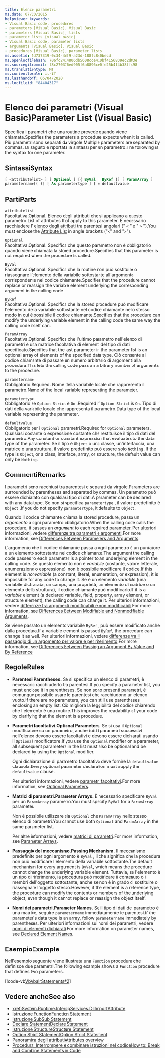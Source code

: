 ```yaml
---
title: Elenco parametri
ms.date: 07/20/2015
helpviewer_keywords:
- Visual Basic code, procedures
- parameters [Visual Basic], Visual Basic
- parameters [Visual Basic], lists
- parameter lists [Visual Basic]
- Visual Basic code, parameter lists
- arguments [Visual Basic], Visual Basic
- procedures [Visual Basic], parameter lists
ms.assetid: 5d737319-0c34-4df9-a23d-188fc840becd
ms.openlocfilehash: 706fc2414806db5608cce410bf4156839ec2d83e
ms.sourcegitcommit: f8c270376ed905f6a8896ce0fe25b4f4b38ff498
ms.translationtype: MT
ms.contentlocale: it-IT
ms.lasthandoff: 06/04/2020
ms.locfileid: "84404317"
---
```

# <a name="parameter-list-visual-basic"></a><span data-ttu-id="065c8-102">Elenco dei parametri (Visual Basic)</span><span class="sxs-lookup"><span data-stu-id="065c8-102">Parameter List (Visual Basic)</span></span>

<span data-ttu-id="065c8-103">Specifica i parametri che una routine prevede quando viene chiamata.</span><span class="sxs-lookup"><span data-stu-id="065c8-103">Specifies the parameters a procedure expects when it is called.</span></span> <span data-ttu-id="065c8-104">Più parametri sono separati da virgole.</span><span class="sxs-lookup"><span data-stu-id="065c8-104">Multiple parameters are separated by commas.</span></span> <span data-ttu-id="065c8-105">Di seguito è riportata la sintassi per un parametro.</span><span class="sxs-lookup"><span data-stu-id="065c8-105">The following is the syntax for one parameter.</span></span>

## <a name="syntax"></a><span data-ttu-id="065c8-106">Sintassi</span><span class="sxs-lookup"><span data-stu-id="065c8-106">Syntax</span></span>

```vb
[ <attributelist> ] [ Optional ] [{ ByVal | ByRef }] [ ParamArray ]
parametername[( )] [ As parametertype ] [ = defaultvalue ]
```

## <a name="parts"></a><span data-ttu-id="065c8-107">Parti</span><span class="sxs-lookup"><span data-stu-id="065c8-107">Parts</span></span>

`attributelist`  
<span data-ttu-id="065c8-108">Facoltativa.</span><span class="sxs-lookup"><span data-stu-id="065c8-108">Optional.</span></span> <span data-ttu-id="065c8-109">Elenco degli attributi che si applicano a questo parametro.</span><span class="sxs-lookup"><span data-stu-id="065c8-109">List of attributes that apply to this parameter.</span></span> <span data-ttu-id="065c8-110">È necessario racchiudere l' [elenco degli attributi](attribute-list.md) tra parentesi angolari (" `<` " e " `>` ").</span><span class="sxs-lookup"><span data-stu-id="065c8-110">You must enclose the [Attribute List](attribute-list.md) in angle brackets ("`<`" and "`>`").</span></span>

`Optional`  
<span data-ttu-id="065c8-111">Facoltativa.</span><span class="sxs-lookup"><span data-stu-id="065c8-111">Optional.</span></span> <span data-ttu-id="065c8-112">Specifica che questo parametro non è obbligatorio quando viene chiamata la stored procedure.</span><span class="sxs-lookup"><span data-stu-id="065c8-112">Specifies that this parameter is not required when the procedure is called.</span></span>

`ByVal`  
<span data-ttu-id="065c8-113">Facoltativa.</span><span class="sxs-lookup"><span data-stu-id="065c8-113">Optional.</span></span> <span data-ttu-id="065c8-114">Specifica che la routine non può sostituire o riassegnare l'elemento della variabile sottostante all'argomento corrispondente nel codice chiamante.</span><span class="sxs-lookup"><span data-stu-id="065c8-114">Specifies that the procedure cannot replace or reassign the variable element underlying the corresponding argument in the calling code.</span></span>

`ByRef`  
<span data-ttu-id="065c8-115">Facoltativa.</span><span class="sxs-lookup"><span data-stu-id="065c8-115">Optional.</span></span> <span data-ttu-id="065c8-116">Specifica che la stored procedure può modificare l'elemento della variabile sottostante nel codice chiamante nello stesso modo in cui è possibile il codice chiamante.</span><span class="sxs-lookup"><span data-stu-id="065c8-116">Specifies that the procedure can modify the underlying variable element in the calling code the same way the calling code itself can.</span></span>

`ParamArray`  
<span data-ttu-id="065c8-117">Facoltativa.</span><span class="sxs-lookup"><span data-stu-id="065c8-117">Optional.</span></span> <span data-ttu-id="065c8-118">Specifica che l'ultimo parametro nell'elenco di parametri è una matrice facoltativa di elementi del tipo di dati specificato.</span><span class="sxs-lookup"><span data-stu-id="065c8-118">Specifies that the last parameter in the parameter list is an optional array of elements of the specified data type.</span></span> <span data-ttu-id="065c8-119">Ciò consente al codice chiamante di passare un numero arbitrario di argomenti alla procedura.</span><span class="sxs-lookup"><span data-stu-id="065c8-119">This lets the calling code pass an arbitrary number of arguments to the procedure.</span></span>

`parametername`  
<span data-ttu-id="065c8-120">Obbligatorio.</span><span class="sxs-lookup"><span data-stu-id="065c8-120">Required.</span></span> <span data-ttu-id="065c8-121">Nome della variabile locale che rappresenta il parametro.</span><span class="sxs-lookup"><span data-stu-id="065c8-121">Name of the local variable representing the parameter.</span></span>

`parametertype`  
<span data-ttu-id="065c8-122">Obbligatorio se `Option Strict` è `On` .</span><span class="sxs-lookup"><span data-stu-id="065c8-122">Required if `Option Strict` is `On`.</span></span> <span data-ttu-id="065c8-123">Tipo di dati della variabile locale che rappresenta il parametro.</span><span class="sxs-lookup"><span data-stu-id="065c8-123">Data type of the local variable representing the parameter.</span></span>

`defaultvalue`  
<span data-ttu-id="065c8-124">Obbligatorio per i `Optional` parametri.</span><span class="sxs-lookup"><span data-stu-id="065c8-124">Required for `Optional` parameters.</span></span> <span data-ttu-id="065c8-125">Qualsiasi costante o espressione costante che restituisce il tipo di dati del parametro.</span><span class="sxs-lookup"><span data-stu-id="065c8-125">Any constant or constant expression that evaluates to the data type of the parameter.</span></span> <span data-ttu-id="065c8-126">Se il tipo è `Object` o una classe, un'interfaccia, una matrice o una struttura, il valore predefinito può essere solo `Nothing` .</span><span class="sxs-lookup"><span data-stu-id="065c8-126">If the type is `Object`, or a class, interface, array, or structure, the default value can only be `Nothing`.</span></span>

## <a name="remarks"></a><span data-ttu-id="065c8-127">Commenti</span><span class="sxs-lookup"><span data-stu-id="065c8-127">Remarks</span></span>

<span data-ttu-id="065c8-128">I parametri sono racchiusi tra parentesi e separati da virgole.</span><span class="sxs-lookup"><span data-stu-id="065c8-128">Parameters are surrounded by parentheses and separated by commas.</span></span> <span data-ttu-id="065c8-129">Un parametro può essere dichiarato con qualsiasi tipo di dati.</span><span class="sxs-lookup"><span data-stu-id="065c8-129">A parameter can be declared with any data type.</span></span> <span data-ttu-id="065c8-130">Se non si specifica `parametertype` , il valore predefinito è `Object` .</span><span class="sxs-lookup"><span data-stu-id="065c8-130">If you do not specify `parametertype`, it defaults to `Object`.</span></span>

<span data-ttu-id="065c8-131">Quando il codice chiamante chiama la stored procedure, passa un *argomento* a ogni parametro obbligatorio.</span><span class="sxs-lookup"><span data-stu-id="065c8-131">When the calling code calls the procedure, it passes an *argument* to each required parameter.</span></span> <span data-ttu-id="065c8-132">Per ulteriori informazioni, vedere [differenze tra parametri e argomenti](../../programming-guide/language-features/procedures/differences-between-parameters-and-arguments.md).</span><span class="sxs-lookup"><span data-stu-id="065c8-132">For more information, see [Differences Between Parameters and Arguments](../../programming-guide/language-features/procedures/differences-between-parameters-and-arguments.md).</span></span>

<span data-ttu-id="065c8-133">L'argomento che il codice chiamante passa a ogni parametro è un puntatore a un elemento sottostante nel codice chiamante.</span><span class="sxs-lookup"><span data-stu-id="065c8-133">The argument the calling code passes to each parameter is a pointer to an underlying element in the calling code.</span></span> <span data-ttu-id="065c8-134">Se questo elemento non è *variabile* (costante, valore letterale, enumerazione o espressione), non è possibile modificare il codice.</span><span class="sxs-lookup"><span data-stu-id="065c8-134">If this element is *nonvariable* (a constant, literal, enumeration, or expression), it is impossible for any code to change it.</span></span> <span data-ttu-id="065c8-135">Se è un elemento *variabile* (una variabile dichiarata, un campo, una proprietà, un elemento di matrice o un elemento della struttura), il codice chiamante può modificarlo.</span><span class="sxs-lookup"><span data-stu-id="065c8-135">If it is a *variable* element (a declared variable, field, property, array element, or structure element), the calling code can change it.</span></span> <span data-ttu-id="065c8-136">Per ulteriori informazioni, vedere [differenze tra argomenti modificabili e non modificabili](../../programming-guide/language-features/procedures/differences-between-modifiable-and-nonmodifiable-arguments.md).</span><span class="sxs-lookup"><span data-stu-id="065c8-136">For more information, see [Differences Between Modifiable and Nonmodifiable Arguments](../../programming-guide/language-features/procedures/differences-between-modifiable-and-nonmodifiable-arguments.md).</span></span>

<span data-ttu-id="065c8-137">Se viene passato un elemento variabile `ByRef` , può essere modificato anche dalla procedura.</span><span class="sxs-lookup"><span data-stu-id="065c8-137">If a variable element is passed `ByRef`, the procedure can change it as well.</span></span> <span data-ttu-id="065c8-138">Per ulteriori informazioni, vedere [differenze tra il passaggio di un argomento per valore e per riferimento](../../programming-guide/language-features/procedures/differences-between-passing-an-argument-by-value-and-by-reference.md).</span><span class="sxs-lookup"><span data-stu-id="065c8-138">For more information, see [Differences Between Passing an Argument By Value and By Reference](../../programming-guide/language-features/procedures/differences-between-passing-an-argument-by-value-and-by-reference.md).</span></span>

## <a name="rules"></a><span data-ttu-id="065c8-139">Regole</span><span class="sxs-lookup"><span data-stu-id="065c8-139">Rules</span></span>

- <span data-ttu-id="065c8-140">**Parentesi.**</span><span class="sxs-lookup"><span data-stu-id="065c8-140">**Parentheses.**</span></span> <span data-ttu-id="065c8-141">Se si specifica un elenco di parametri, è necessario racchiuderlo tra parentesi.</span><span class="sxs-lookup"><span data-stu-id="065c8-141">If you specify a parameter list, you must enclose it in parentheses.</span></span> <span data-ttu-id="065c8-142">Se non sono presenti parametri, è comunque possibile usare le parentesi che racchiudono un elenco vuoto.</span><span class="sxs-lookup"><span data-stu-id="065c8-142">If there are no parameters, you can still use parentheses enclosing an empty list.</span></span> <span data-ttu-id="065c8-143">Ciò migliora la leggibilità del codice chiarendo che l'elemento è una routine.</span><span class="sxs-lookup"><span data-stu-id="065c8-143">This improves the readability of your code by clarifying that the element is a procedure.</span></span>

- <span data-ttu-id="065c8-144">**Parametri facoltativi.**</span><span class="sxs-lookup"><span data-stu-id="065c8-144">**Optional Parameters.**</span></span> <span data-ttu-id="065c8-145">Se si usa il `Optional` modificatore su un parametro, anche tutti i parametri successivi nell'elenco devono essere facoltativi e devono essere dichiarati usando il `Optional` modificatore.</span><span class="sxs-lookup"><span data-stu-id="065c8-145">If you use the `Optional` modifier on a parameter, all subsequent parameters in the list must also be optional and be declared by using the `Optional` modifier.</span></span>

     <span data-ttu-id="065c8-146">Ogni dichiarazione di parametro facoltativa deve fornire la `defaultvalue` clausola.</span><span class="sxs-lookup"><span data-stu-id="065c8-146">Every optional parameter declaration must supply the `defaultvalue` clause.</span></span>

     <span data-ttu-id="065c8-147">Per ulteriori informazioni, vedere [parametri facoltativi](../../programming-guide/language-features/procedures/optional-parameters.md).</span><span class="sxs-lookup"><span data-stu-id="065c8-147">For more information, see [Optional Parameters](../../programming-guide/language-features/procedures/optional-parameters.md).</span></span>

- <span data-ttu-id="065c8-148">**Matrici di parametri.**</span><span class="sxs-lookup"><span data-stu-id="065c8-148">**Parameter Arrays.**</span></span> <span data-ttu-id="065c8-149">È necessario specificare `ByVal` per un `ParamArray` parametro.</span><span class="sxs-lookup"><span data-stu-id="065c8-149">You must specify `ByVal` for a `ParamArray` parameter.</span></span>

     <span data-ttu-id="065c8-150">Non è possibile utilizzare sia `Optional` che `ParamArray` nello stesso elenco di parametri.</span><span class="sxs-lookup"><span data-stu-id="065c8-150">You cannot use both `Optional` and `ParamArray` in the same parameter list.</span></span>

     <span data-ttu-id="065c8-151">Per altre informazioni, vedere [matrici di parametri](../../programming-guide/language-features/procedures/parameter-arrays.md).</span><span class="sxs-lookup"><span data-stu-id="065c8-151">For more information, see [Parameter Arrays](../../programming-guide/language-features/procedures/parameter-arrays.md).</span></span>

- <span data-ttu-id="065c8-152">**Passaggio del meccanismo.**</span><span class="sxs-lookup"><span data-stu-id="065c8-152">**Passing Mechanism.**</span></span> <span data-ttu-id="065c8-153">Il meccanismo predefinito per ogni argomento è `ByVal` , il che significa che la procedura non può modificare l'elemento della variabile sottostante.</span><span class="sxs-lookup"><span data-stu-id="065c8-153">The default mechanism for every argument is `ByVal`, which means the procedure cannot change the underlying variable element.</span></span> <span data-ttu-id="065c8-154">Tuttavia, se l'elemento è un tipo di riferimento, la procedura può modificare il contenuto o i membri dell'oggetto sottostante, anche se non è in grado di sostituire o riassegnare l'oggetto stesso.</span><span class="sxs-lookup"><span data-stu-id="065c8-154">However, if the element is a reference type, the procedure can modify the contents or members of the underlying object, even though it cannot replace or reassign the object itself.</span></span>

- <span data-ttu-id="065c8-155">**Nomi dei parametri.**</span><span class="sxs-lookup"><span data-stu-id="065c8-155">**Parameter Names.**</span></span> <span data-ttu-id="065c8-156">Se il tipo di dati del parametro è una matrice, seguire `parametername` immediatamente le parentesi.</span><span class="sxs-lookup"><span data-stu-id="065c8-156">If the parameter's data type is an array, follow `parametername` immediately by parentheses.</span></span> <span data-ttu-id="065c8-157">Per ulteriori informazioni sui nomi dei parametri, vedere [nomi di elementi dichiarati](../../programming-guide/language-features/declared-elements/declared-element-names.md).</span><span class="sxs-lookup"><span data-stu-id="065c8-157">For more information on parameter names, see [Declared Element Names](../../programming-guide/language-features/declared-elements/declared-element-names.md).</span></span>

## <a name="example"></a><span data-ttu-id="065c8-158">Esempio</span><span class="sxs-lookup"><span data-stu-id="065c8-158">Example</span></span>

<span data-ttu-id="065c8-159">Nell'esempio seguente viene illustrata una `Function` procedura che definisce due parametri.</span><span class="sxs-lookup"><span data-stu-id="065c8-159">The following example shows a `Function` procedure that defines two parameters.</span></span>

[!code-vb[VbVbalrStatements#2](~/samples/snippets/visualbasic/VS_Snippets_VBCSharp/VbVbalrStatements/VB/Class1.vb#2)]

## <a name="see-also"></a><span data-ttu-id="065c8-160">Vedere anche</span><span class="sxs-lookup"><span data-stu-id="065c8-160">See also</span></span>

- <xref:System.Runtime.InteropServices.DllImportAttribute>
- [<span data-ttu-id="065c8-161">Istruzione Function</span><span class="sxs-lookup"><span data-stu-id="065c8-161">Function Statement</span></span>](function-statement.md)
- [<span data-ttu-id="065c8-162">Istruzione Sub</span><span class="sxs-lookup"><span data-stu-id="065c8-162">Sub Statement</span></span>](sub-statement.md)
- [<span data-ttu-id="065c8-163">Declare Statement</span><span class="sxs-lookup"><span data-stu-id="065c8-163">Declare Statement</span></span>](declare-statement.md)
- [<span data-ttu-id="065c8-164">Istruzione Structure</span><span class="sxs-lookup"><span data-stu-id="065c8-164">Structure Statement</span></span>](structure-statement.md)
- [<span data-ttu-id="065c8-165">Option Strict Statement</span><span class="sxs-lookup"><span data-stu-id="065c8-165">Option Strict Statement</span></span>](option-strict-statement.md)
- [<span data-ttu-id="065c8-166">Panoramica degli attributi</span><span class="sxs-lookup"><span data-stu-id="065c8-166">Attributes overview</span></span>](../../programming-guide/concepts/attributes/index.md)
- [<span data-ttu-id="065c8-167">Procedura: Interrompere e combinare istruzioni nel codice</span><span class="sxs-lookup"><span data-stu-id="065c8-167">How to: Break and Combine Statements in Code</span></span>](../../programming-guide/program-structure/how-to-break-and-combine-statements-in-code.md)
